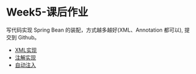 # Week5-课后作业

写代码实现 Spring Bean 的装配，方式越多越好(XML、Annotation 都可以), 提交到 Github。

* [XML实现](java-week05-homework/src/main/java/io/itjun/week05/xml/)
* [注解实现](java-week05-homework/src/main/java/io/itjun/week05/aop/)
* [自动注入](java-week05-homework/src/main/java/io/itjun/week05/auto)

